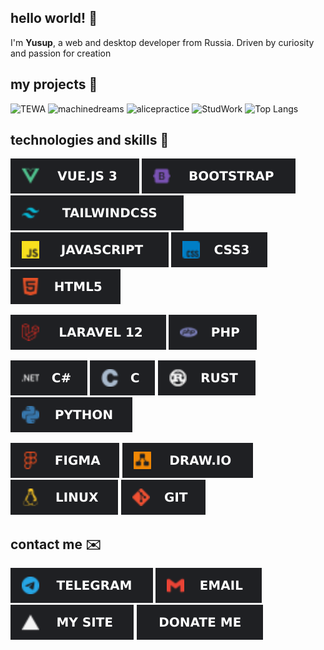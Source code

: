 ## hello world! 💜
I'm **Yusup**, a web and desktop developer from Russia.
Driven by curiosity and passion for creation

## my projects 🪷
![TEWA](https://github-readme-stats.vercel.app/api/pin/?username=d0lmany&repo=TEWA&theme=tokyonight)
![machinedreams](https://github-readme-stats.vercel.app/api/pin/?username=d0lmany&repo=machinedreams&theme=tokyonight)
![alicepractice](https://github-readme-stats.vercel.app/api/pin/?username=d0lmany&repo=alicepractice&theme=tokyonight)
![StudWork](https://github-readme-stats.vercel.app/api/pin/?username=d0lmany&repo=StudWork&theme=tokyonight)
![Top Langs](https://github-readme-stats.vercel.app/api/top-langs/?username=d0lmany&layout=compact&theme=tokyonight)

## technologies and skills 📱
![Vue.js 3](./assets/vue.svg)
![Bootstrap 5](./assets/bootstrap.svg)
![TailwindCSS](./assets/tailwind.svg)
![JS](./assets/js.svg)
![CSS3](./assets/css.svg)
![HTML5](./assets/html.svg)

![Laravel 12](./assets/laravel.svg)
![PHP](./assets/php.svg)

![C#](./assets/cs.svg)
![C](./assets/c.svg)
![Rust](./assets/rust.svg)
![Python](./assets/py.svg)

![Figma](./assets/figma.svg)
![Draw.io](./assets/drawio.svg)
![Linux](./assets/linux.svg)
![Git](./assets/git.svg)

## contact me ✉️
<div class="center">

[![Telegram](./assets/tg.svg)](https://t.me/d0lmany)
[![Email](./assets/email.svg)](mailto:d0lmany.is.god@gmail.com)
[![My Site](./assets/site.svg)](https://d0lmany.vercel.app/)
[![Donate me](./assets/donate.svg)](https://donationalerts.com/r/d0lmany)

</div>
